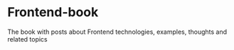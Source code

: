 # Frontend-book
The book with posts about Frontend technologies, examples, thoughts and related topics
